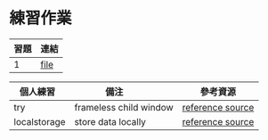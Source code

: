 # 練習作業

習題    | 連結
--------|----------------
1       | [file](file.md)

個人練習   |備注          |參考資源
----------|--------------|--------------
try       | frameless child window| [reference source](https://www.youtube.com/playlist?list=PLlN2bwVNX1WwOVY9Z1XH66Ot2tZd8Q3tY)
localstorage| store data locally  | [reference source](https://codeburst.io/how-to-store-user-data-in-electron-3ba6bf66bc1e)
